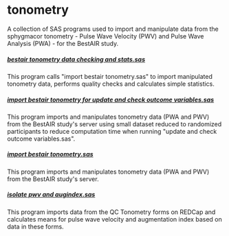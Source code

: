 tonometry
=========
A collection of SAS programs used to import and manipulate data from the sphygmacor tonometry - Pulse Wave Velocity (PWV) and Pulse Wave Analysis (PWA) - for the BestAIR study.

##### [bestair tonometry data checking and stats.sas](https://github.com/sleepepi/bestair-sas/blob/master/tonometry/bestair%20tonometry%20data%20checking%20and%20stats.sas)  
This program calls "import bestair tonometry.sas" to import manipulated tonometry data, performs quality checks and calculates simple statistics.  

##### [import bestair tonometry for update and check outcome variables.sas](https://github.com/sleepepi/bestair-sas/blob/master/tonometry/import%20bestair%20tonometry%20for%20update%20and%20check%20outcome%20variables.sas)  
This program imports and manipulates tonometry data (PWA and PWV) from the BestAIR study's server using small dataset reduced to randomized participants to reduce computation time when running "update and check outcome variables.sas".  

##### [import bestair tonometry.sas](https://github.com/sleepepi/bestair-sas/blob/master/tonometry/import%20bestair%20tonometry.sas)  
This program imports and manipulates tonometry data (PWA and PWV) from the BestAIR study's server.  

##### [isolate pwv and augindex.sas](https://github.com/sleepepi/bestair-sas/blob/master/tonometry/isolate%20pwv%20and%20augindex.sas)  
This program imports data from the QC Tonometry forms on REDCap and calculates means for pulse wave velocity and augmentation index based on data in these forms.  
